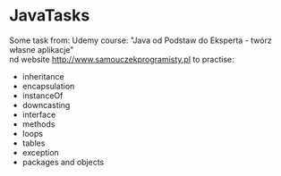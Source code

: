 # JavaTasks

Some task from: Udemy course: "Java od Podstaw do Eksperta - twórz własne aplikacje"  
nd website http://www.samouczekprogramisty.pl to practise: 
- inheritance
- encapsulation
- instanceOf
- downcasting
- interface
- methods
- loops
- tables
- exception
- packages and objects


